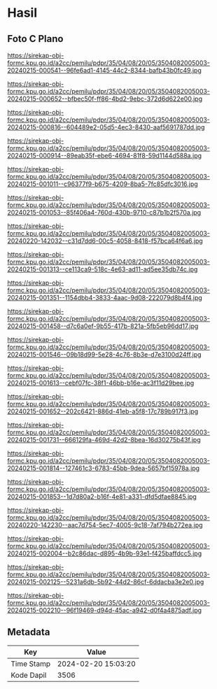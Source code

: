 # Hasil

## Foto C Plano

https://sirekap-obj-formc.kpu.go.id/a2cc/pemilu/pdpr/35/04/08/20/05/3504082005003-20240215-000541--96fe6ad1-4145-44c2-8344-bafb43b0fc49.jpg

https://sirekap-obj-formc.kpu.go.id/a2cc/pemilu/pdpr/35/04/08/20/05/3504082005003-20240215-000652--bfbec50f-ff86-4bd2-9ebc-372d6d622e00.jpg

https://sirekap-obj-formc.kpu.go.id/a2cc/pemilu/pdpr/35/04/08/20/05/3504082005003-20240215-000816--604489e2-05d5-4ec3-8430-aaf5691787dd.jpg

https://sirekap-obj-formc.kpu.go.id/a2cc/pemilu/pdpr/35/04/08/20/05/3504082005003-20240215-000914--89eab35f-ebe6-4694-81f8-59d1144d588a.jpg

https://sirekap-obj-formc.kpu.go.id/a2cc/pemilu/pdpr/35/04/08/20/05/3504082005003-20240215-001011--c96377f9-b675-4209-8ba5-7fc85dfc3016.jpg

https://sirekap-obj-formc.kpu.go.id/a2cc/pemilu/pdpr/35/04/08/20/05/3504082005003-20240215-001053--85f406a4-760d-430b-9710-c87b1b2f570a.jpg

https://sirekap-obj-formc.kpu.go.id/a2cc/pemilu/pdpr/35/04/08/20/05/3504082005003-20240220-142032--c31d7dd6-00c5-4058-8418-f57bca64f6a6.jpg

https://sirekap-obj-formc.kpu.go.id/a2cc/pemilu/pdpr/35/04/08/20/05/3504082005003-20240215-001313--ce113ca9-518c-4e63-ad11-ad5ee35db74c.jpg

https://sirekap-obj-formc.kpu.go.id/a2cc/pemilu/pdpr/35/04/08/20/05/3504082005003-20240215-001351--1154dbb4-3833-4aac-9d08-222079d8b4f4.jpg

https://sirekap-obj-formc.kpu.go.id/a2cc/pemilu/pdpr/35/04/08/20/05/3504082005003-20240215-001458--d7c6a0ef-9b55-417b-821a-5fb5eb96dd17.jpg

https://sirekap-obj-formc.kpu.go.id/a2cc/pemilu/pdpr/35/04/08/20/05/3504082005003-20240215-001546--09b18d99-5e28-4c76-8b3e-d7e3100d24ff.jpg

https://sirekap-obj-formc.kpu.go.id/a2cc/pemilu/pdpr/35/04/08/20/05/3504082005003-20240215-001613--cebf07fc-38f1-46bb-b16e-ac3f11d29bee.jpg

https://sirekap-obj-formc.kpu.go.id/a2cc/pemilu/pdpr/35/04/08/20/05/3504082005003-20240215-001652--202c6421-886d-41eb-a5f8-17c789b917f3.jpg

https://sirekap-obj-formc.kpu.go.id/a2cc/pemilu/pdpr/35/04/08/20/05/3504082005003-20240215-001731--666129fa-469d-42d2-8bea-16d30275b43f.jpg

https://sirekap-obj-formc.kpu.go.id/a2cc/pemilu/pdpr/35/04/08/20/05/3504082005003-20240215-001814--127461c3-6783-45bb-9dea-5657bf15978a.jpg

https://sirekap-obj-formc.kpu.go.id/a2cc/pemilu/pdpr/35/04/08/20/05/3504082005003-20240215-001853--1d7d80a2-b16f-4e81-a331-dfd5dfae8845.jpg

https://sirekap-obj-formc.kpu.go.id/a2cc/pemilu/pdpr/35/04/08/20/05/3504082005003-20240220-142230--aac7d754-5ec7-4005-9c18-7af794b272ea.jpg

https://sirekap-obj-formc.kpu.go.id/a2cc/pemilu/pdpr/35/04/08/20/05/3504082005003-20240215-002004--b2c86dac-d895-4b9b-93e1-f425baffdcc5.jpg

https://sirekap-obj-formc.kpu.go.id/a2cc/pemilu/pdpr/35/04/08/20/05/3504082005003-20240215-002125--5231a6db-5b92-44d2-86cf-6ddacba3e2e0.jpg

https://sirekap-obj-formc.kpu.go.id/a2cc/pemilu/pdpr/35/04/08/20/05/3504082005003-20240215-002210--96f19469-d94d-45ac-a942-d0f4a4875adf.jpg


## Metadata

| Key        | Value               |
| ---------- | ------------------- |
| Time Stamp | 2024-02-20 15:03:20 |
| Kode Dapil | 3506                |



